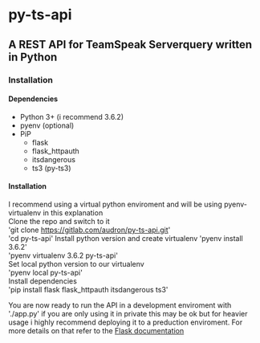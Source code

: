# py-ts-api  
## A REST API for TeamSpeak Serverquery written in Python  
  
### Installation  
#### Dependencies
* Python 3+ (i recommend 3.6.2)
* pyenv (optional)
* PiP
  * flask
  * flask_httpauth
  * itsdangerous
  * ts3 (py-ts3)
  
#### Installation
I recommend using a virtual python enviroment and will be using pyenv-virtualenv in this explanation  
Clone the repo and switch to it  
'git clone https://gitlab.com/audron/py-ts-api.git'  
'cd py-ts-api'
Install python version and create virtualenv
'pyenv install 3.6.2'  
'pyenv virtualenv 3.6.2 py-ts-api'  
Set local python version to our virtualenv  
'pyenv local py-ts-api'  
Install dependencies  
'pip install flask flask_httpauth itsdangerous ts3'  
  
You are now ready to run the API in a development enviroment with './app.py' if you are only using it in private this may be ok but for heavier usage i highly recommend deploying it to a preduction enviroment.
For more details on that refer to the [Flask documentation](http://flask.pocoo.org/docs/0.12/deploying/#deployment)